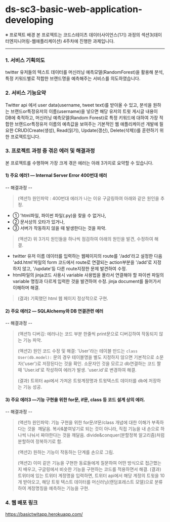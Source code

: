 # ds-sc3-basic-web-application-developing

※ 프로젝트 배경
 본 프로젝트는 코드스테이츠 데이터사이언스(1기) 과정의 섹션3(데이터엔지니어링-웹애플리케이션) 4주차에 진행한 과제입니다. 

---
### 1. 서비스 기획의도
 twitter 유저들의 텍스트 데이터를 머신러닝 예측모델(RandomForest)을 활용해 분석, 특정 키워드별로 적합한 브랜드명을 예측해주는 서비스를 의도하였습니다. 

### 2. 서비스 기능요약
 Twitter api 에서 user data(username, tweet text)를 받아올 수 있고, 
 분석을 원하는 브랜드or특정유저의 이름(username)을 넣으면 해당 유저의 트윗 게시글 내용이 DB에 축적하고,
 머신러닝 예측모델(Random Forest)로 특정 키워드에 대하여 가장 적합한 브랜드or특정유저 이름의 예측값을 보여주는 기본적인 웹 애플리케이션 개발에 필요한 
 CRUD(Create(생성), Read(읽기), Update(갱신), Delete(삭제))를 훈련하기 위한 프로젝트입니다. 
    
### 3. 프로젝트 과정 중 겪은 에러 및 해결과정
 본 프로젝트를 수행하며 가장 크게 겪은 에러는 아래 3가지로 요약할 수 있습니다.
 
#### 1) 주요 에러1 — Internal Server Error 400번대 에러

-- 해결과정 --
 
> (액션1) 원인파악 : 400번대 에러가 나는 이유 구글링하여 아래와 같은 원인을 추정.
- ① 'html파일, 파이썬 파일(.py)을 찾을 수 없거나, 
- ② 문서상의 오타가 있거나,
- ③ 서버가 작동하지 않을 때 발생한다는 것을 파악. 
> 
> (액션2) 위 3가지 원인들을 하나씩 점검하여 아래의 원인을 발견, 수정하여 해결.  
 - twitter 유저 이름 데이터를 입력하는 웹페이지의 route를 '/add'라고 설정한 다음 'add.html'파일의 form 코드에서 route로 연결되는 action부분을 '/add'로 지정하지 않고, '/update'등 다른 route지정한 문제 발견하여 수정. 
 - html파일의 jinja코드 사용시 variable 사용법을 몰라서 연결해야 할 파이썬 파일의 variable 명칭과 다르게 입력한 것을 발견하여 수정. jinja document를 들어가서 이해하며 해결. 
> (결과) 기획했던 html 웹 페이지 정상적으로 구현.  
 
#### 2) 주요 에러2 — SQLAlchemy와 DB 연결관련 에러

-- 해결과정 --

> (액션1) 디버깅: 에러나는 코드 부분 한줄씩 print문으로 디버깅하여 작동되지 않는 기능 파악. 
> 
> (액션2) 원인 코드 수정 및 해결: 'User'라는 테이블 만드는 ```class User(db.model):``` 문의 경우 테이블명을 별도 지정하지 않으면 기본적으로 소문자('user')로 저장된다는 것을 확인. 소문자인 것을 모르고 db연결하는 코드 짤 때 'User.id'로 작성하여 에러가 발생. 'user.id'로 변경하여 해결. 
>
> (결과) 트위터 api에서 가져온 트윗계정명과 트윗텍스트 데이터를 db에 저장하는 기능 성공. 
 
#### 3) 주요 에러3 —기능 구현을 위한 for문, if문, class 등 코드 설계 상의 에러.
 
-- 해결과정 --

> (액션1) 원인파악: 기능 구현을 위한 for문/if문/class 개념에 대한 이해가 부족하다는 것을  깨달음. 복사&붙여넣기로 되는 것이 아니라, 직접 기능을 내 손으로 하나씩 나눠서 짜야한다는 것을 깨달음. divide&conquer(분할정복 알고리즘)처럼 분할하여 정복하기로 함. 
> 
> (액션2) 원하는 기능이 작동하는 단계를 손으로 그림.
> 
> (액션2) 이미 같은 기능을 구현한 동료들에게 질문하여 어떤 방식으로 접근했는지 배우고, 구글링에서 비슷한 기능을 구현하는 코드를 적용하면서 해결. 
> (결과) 트위터에 있는 트위터 계정명을 입력하면, 트위터 api에서 해당 계정의 트윗을 10개 받아오고, 해당 트윗 텍스트 데이터를 머신러닝(랜덤포레스트 모델)으로 분류하여 계정명칭을 예측하는 기능을 구현. 
> 

### 4. 웹 배포 링크 
https://basictwitapp.herokuapp.com/
